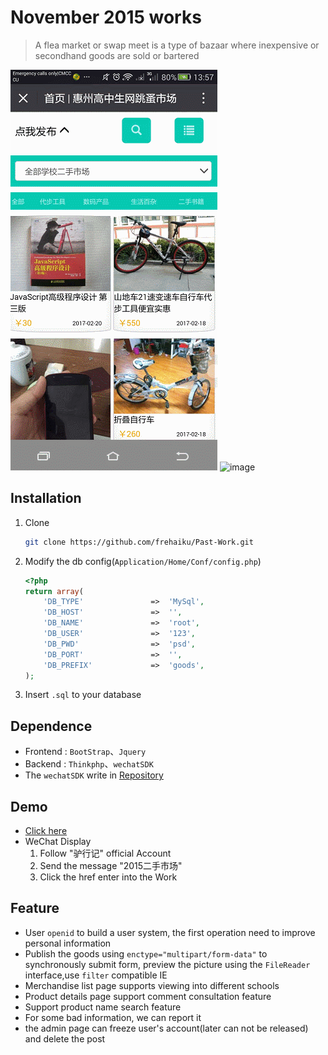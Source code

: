 ﻿# November 2015 works

> A flea market or swap meet is a type of bazaar where inexpensive or secondhand goods are sold or bartered

![image](screenshot/create.gif "发布商品")
![image](screenshot/market1.gif "大体展示")

## Installation

1. Clone

    ```bash
   git clone https://github.com/frehaiku/Past-Work.git
    ```
    
2. Modify the db config(`Application/Home/Conf/config.php`)

    ```php
    <?php
    return array(
        'DB_TYPE'               =>  'MySql',
        'DB_HOST'               =>  '',             
        'DB_NAME'               =>  'root',
        'DB_USER'               =>  '123',
        'DB_PWD'                =>  'psd',
        'DB_PORT'               =>  '',
        'DB_PREFIX'             =>  'goods',
    );
    ```

3. Insert `.sql` to your database

## Dependence

- Frontend : `BootStrap`、`Jquery`
- Backend : `Thinkphp`、`wechatSDK`
- The `wechatSDK` write in [Repository](https://github.com/frehaiku/wechatAPI)


## Demo

- [Click here](http://www.hkuboss.cn/fleamarket/)
- WeChat Display
    1. Follow "驴行记" official Account
    2. Send the message "2015二手市场"
    3. Click the href enter into the Work
    
## Feature

- User `openid` to build a user system, the first operation need to improve personal information
- Publish the goods using `enctype="multipart/form-data"` to synchronously submit form, preview the picture using the `FileReader` interface,use `filter` compatible IE
- Merchandise list page supports viewing into different schools
- Product details page support comment consultation feature
- Support product name search feature
- For some bad information, we can report it
- the admin page can freeze user's account(later can not be released) and delete the post